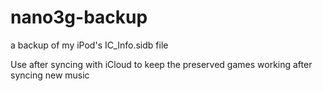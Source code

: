 # nano3g-backup
 a backup of my iPod's IC_Info.sidb file

Use after syncing with iCloud to keep the preserved games working after syncing new music
